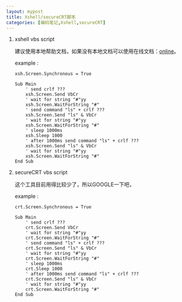 ```yaml
---
layout: mypost
title: Xshell/secureCRT脚本
categories: [编码笔记,Xshell,secureCRT]
---
```


1. xshell vbs script

    建议使用本地帮助文档，如果没有本地文档可以使用在线文档：[online](https://netsarang.atlassian.net/wiki/spaces/ENSUP/overview)。

    example :

    ```vbs
    xsh.Screen.Synchronous = True

    Sub Main
        ' send crlf ???
        xsh.Screen.Send VbCr
        ' wait for string "#"yy
        xsh.Screen.WaitForString "#"
        ' send command "ls" + crlf ???
        xsh.Screen.Send "ls" & VbCr
        ' wait for string "#"yy
        xsh.Screen.WaitForString "#"
        ' sleep 1000ms
        xsh.Sleep 1000
        ' after 1000ms send command "ls" + crlf ???
        xsh.Screen.Send "ls" & VbCr
        ' wait for string "#"yy
        xsh.Screen.WaitForString "#"
    End Sub
    ```

2. secureCRT vbs script

    这个工具目前用得比较少了，所以GOOGLE一下吧，

    example :

    ```vbs
    crt.Screen.Synchronous = True

    Sub Main
        ' send crlf ???
        crt.Screen.Send VbCr
        ' wait for string "#"yy
        crt.Screen.WaitForString "#"
        ' send command "ls" + crlf ???
        crt.Screen.Send "ls" & VbCr
        ' wait for string "#"yy
        crt.Screen.WaitForString "#"
        ' sleep 1000ms
        crt.Sleep 1000
        ' after 1000ms send command "ls" + crlf ???
        crt.Screen.Send "ls" & VbCr
        ' wait for string "#"yy
        crt.Screen.WaitForString "#"
    End Sub
    ```
